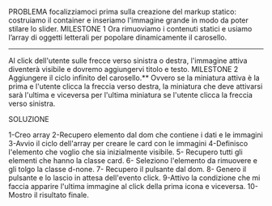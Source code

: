 PROBLEMA
focalizziamoci prima sulla creazione del markup statico: costruiamo il container e inseriamo l'immagine grande in modo da poter stilare lo slider.
MILESTONE 1 
Ora rimuoviamo i contenuti statici e usiamo l’array di oggetti letterali per popolare dinamicamente il carosello.
****
Al click dell'utente sulle frecce verso sinistra o destra, l'immagine attiva diventerà visibile e dovremo aggiungervi titolo e testo.
MILESTONE 2
Aggiungere il ciclo infinito del carosello.** Ovvero se la miniatura attiva è la prima e l'utente clicca la freccia verso destra, la miniatura che deve attivarsi sarà l'ultima e viceversa per l'ultima miniatura se l'utente clicca la freccia verso sinistra.

SOLUZIONE

1-Creo array 
2-Recupero elemento dal dom che contiene i dati e le immagini 
3-Avvio il ciclo dell'array per creare le card con le immagini
4-Definisco l'elemento che voglio che sia inizialmente visibile. 
5- Recupero tutti gli elementi che hanno la classe card.
6- Seleziono l'elemento da rimuovere e gli tolgo la classe d-none. 
7- Recupero il pulsante dal dom. 
8- Genero il pulsante e lo lascio in attesa dell'evento click.
9-Attivo la condizione che mi faccia apparire l'ultima immagine al click della prima icona e viceversa.
10- Mostro il risultato finale.